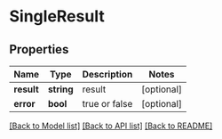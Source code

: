 # SingleResult

## Properties
Name | Type | Description | Notes
------------ | ------------- | ------------- | -------------
**result** | **string** | result | [optional] 
**error** | **bool** | true or false | [optional] 

[[Back to Model list]](../README.md#documentation-for-models) [[Back to API list]](../README.md#documentation-for-api-endpoints) [[Back to README]](../README.md)


